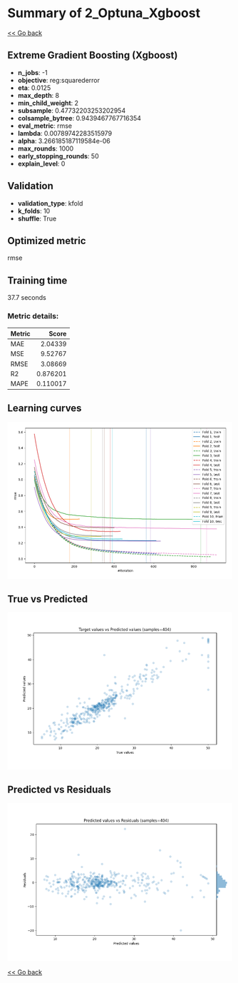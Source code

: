 # Summary of 2_Optuna_Xgboost

[<< Go back](../README.md)


## Extreme Gradient Boosting (Xgboost)
- **n_jobs**: -1
- **objective**: reg:squarederror
- **eta**: 0.0125
- **max_depth**: 8
- **min_child_weight**: 2
- **subsample**: 0.47732203253202954
- **colsample_bytree**: 0.9439467767716354
- **eval_metric**: rmse
- **lambda**: 0.00789742283515979
- **alpha**: 3.266185187119584e-06
- **max_rounds**: 1000
- **early_stopping_rounds**: 50
- **explain_level**: 0

## Validation
 - **validation_type**: kfold
 - **k_folds**: 10
 - **shuffle**: True

## Optimized metric
rmse

## Training time

37.7 seconds

### Metric details:
| Metric   |    Score |
|:---------|---------:|
| MAE      | 2.04339  |
| MSE      | 9.52767  |
| RMSE     | 3.08669  |
| R2       | 0.876201 |
| MAPE     | 0.110017 |



## Learning curves
![Learning curves](learning_curves.png)
## True vs Predicted

![True vs Predicted](true_vs_predicted.png)


## Predicted vs Residuals

![Predicted vs Residuals](predicted_vs_residuals.png)



[<< Go back](../README.md)
